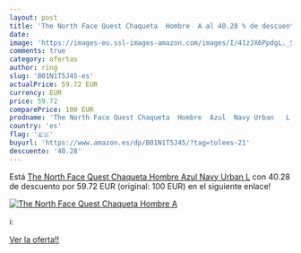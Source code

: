 ```yaml
---
layout: post
title: 'The North Face Quest Chaqueta  Hombre  A al 40.28 % de descuento'
date: 
image: 'https://images-eu.ssl-images-amazon.com/images/I/41zJX6PpdgL._SL200_.jpg'
comments: true
category: ofertas
author: ring
slug: 'B01N1T5J45-es'
actualPrice: 59.72 EUR
currency: EUR
price: 59.72
comparePrice: 100 EUR
prodname: 'The North Face Quest Chaqueta  Hombre  Azul  Navy Urban   L'
country: 'es'
flag: '🇪🇸'
buyurl: 'https://www.amazon.es/dp/B01N1T5J45/?tag=tolees-21'
descuento: '40.28'
---
```


Está [The North Face Quest Chaqueta  Hombre  Azul  Navy Urban   L](https://www.amazon.es/dp/B01N1T5J45/?tag=tolees-21) con 40.28 de descuento por 59.72 EUR (original: 100 EUR) en el siguiente enlace!

[![The North Face Quest Chaqueta  Hombre  A](https://images-eu.ssl-images-amazon.com/images/I/41zJX6PpdgL._SL200_.jpg)](https://www.amazon.es/dp/B01N1T5J45/?tag=tolees-21)

ℹ️:


[Ver la oferta!!](https://www.amazon.es/dp/B01N1T5J45/?tag=tolees-21)
